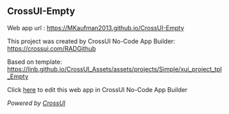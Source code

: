 ## CrossUI-Empty
Web app url : https://MKaufman2013.github.io/CrossUI-Empty

This project was created by CrossUI No-Code App Builder: https://crossui.com/RADGithub

Based on template: https://linb.github.io/CrossUI_Assets/assets/projects/Simple/xui_project_tpl_Empty

Click [here](https://crossui.com/RADGithub/#!from=github&owner=MKaufman2013&repo=CrossUI-Empty) to edit this web app in CrossUI No-Code App Builder

<i>Powered by [CrossUI](https://crossui.com)</i>

